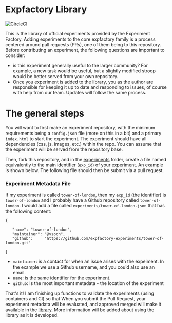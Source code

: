 # Expfactory Library

[![CircleCI](https://circleci.com/gh/expfactory/experiments.svg?style=svg)](https://circleci.com/gh/expfactory/experiments)

This is the library of official experiments provided by the Experiment Factory. Adding experiments to the core expfactory family is a process centered around pull requests (PRs), one of them being to this repository. Before contributing an experiment, the following questions are important to consider:

 - is this experiment generally useful to the larger community? For example, a new task would be useful, but a slightly modified stroop would be better served from your own repository.
 - Once you experiment is added to the library, you as the author are responsible for keeping it up to date and responding to issues, of course with help from our team. Updates will follow the same process.

# The general steps
You will want to first make an experiment repository, with the minimum requirements being a `config.json` file (more on this in a bit) and a primary `index.html` to start the experiment. The experiment should have all dependencies (css, js, images, etc.) within the repo. You can assume that the experiment will be served from the repository base.

Then, fork this repository, and in the [experiments](experiments) folder, create a file named equivalently to the main identifier (`exp_id`) of your experiment. An example is shown below. The following file should then be submit via a pull request.

### Experiment Metadata File
If my experiment is called `tower-of-london`, then my `exp_id` (the identifier) is `tower-of-london` and I probably have a Github repository called `tower-of-london`. I would add a file called `experiments/tower-of-london.json` that has the following content:


```
{

   "name": "tower-of-london",
   "maintainer": "@vsoch",
   "github":     "https://github.com/expfactory-experiments/tower-of-london.git"

}
```

 - `maintainer`: is a contact for when an issue arises with the expeiment. In the example we use a Github username, and you could also use an email.
 - `name`: is the same identifier for the experiment.
 - `github`: Is the most important metadata - the location of the experiment


That's it! I am finishing up functions to validate the experiments (using containers and CI) so that When you submit the Pull Request, your experiment metadata will be evaluated, and approved merged will make it available in the [library](https://expfactory.github.io/library/index.json). More information will be added about using the library as it is developed.
